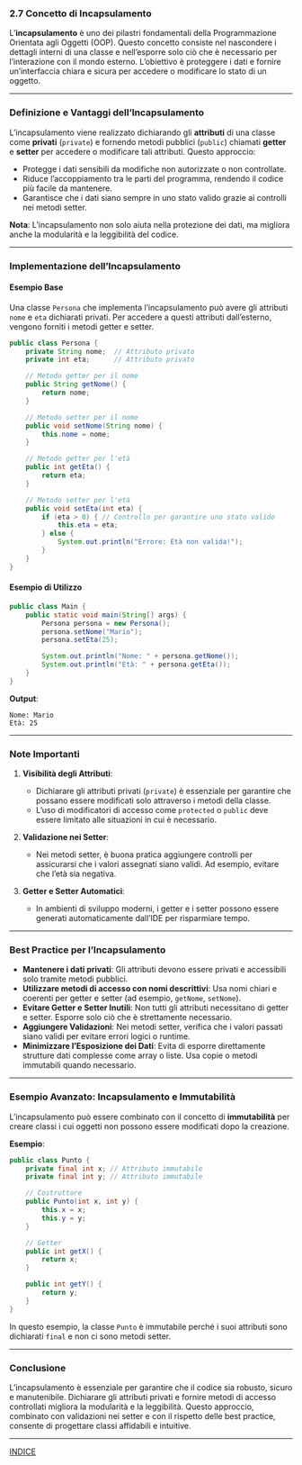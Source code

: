 ### **2.7 Concetto di Incapsulamento**

L’**incapsulamento** è uno dei pilastri fondamentali della Programmazione Orientata agli Oggetti (OOP). Questo concetto consiste nel nascondere i dettagli interni di una classe e nell’esporre solo ciò che è necessario per l’interazione con il mondo esterno. L’obiettivo è proteggere i dati e fornire un’interfaccia chiara e sicura per accedere o modificare lo stato di un oggetto.

---

### **Definizione e Vantaggi dell’Incapsulamento**

L’incapsulamento viene realizzato dichiarando gli **attributi** di una classe come **privati** (`private`) e fornendo metodi pubblici (`public`) chiamati **getter** e **setter** per accedere o modificare tali attributi. Questo approccio:

- Protegge i dati sensibili da modifiche non autorizzate o non controllate.
- Riduce l’accoppiamento tra le parti del programma, rendendo il codice più facile da mantenere.
- Garantisce che i dati siano sempre in uno stato valido grazie ai controlli nei metodi setter.

**Nota**: L’incapsulamento non solo aiuta nella protezione dei dati, ma migliora anche la modularità e la leggibilità del codice.

---

### **Implementazione dell’Incapsulamento**

#### **Esempio Base**
Una classe `Persona` che implementa l’incapsulamento può avere gli attributi `nome` e `eta` dichiarati privati. Per accedere a questi attributi dall’esterno, vengono forniti i metodi getter e setter.

```java
public class Persona {
    private String nome;  // Attributo privato
    private int eta;      // Attributo privato

    // Metodo getter per il nome
    public String getNome() {
        return nome;
    }

    // Metodo setter per il nome
    public void setNome(String nome) {
        this.nome = nome;
    }

    // Metodo getter per l'età
    public int getEta() {
        return eta;
    }

    // Metodo setter per l'età
    public void setEta(int eta) {
        if (eta > 0) { // Controllo per garantire uno stato valido
            this.eta = eta;
        } else {
            System.out.println("Errore: Età non valida!");
        }
    }
}
```

#### **Esempio di Utilizzo**
```java
public class Main {
    public static void main(String[] args) {
        Persona persona = new Persona();
        persona.setNome("Mario");
        persona.setEta(25);

        System.out.println("Nome: " + persona.getNome());
        System.out.println("Età: " + persona.getEta());
    }
}
```

**Output**:
```
Nome: Mario
Età: 25
```

---

### **Note Importanti**

1. **Visibilità degli Attributi**:
   - Dichiarare gli attributi privati (`private`) è essenziale per garantire che possano essere modificati solo attraverso i metodi della classe.
   - L’uso di modificatori di accesso come `protected` o `public` deve essere limitato alle situazioni in cui è necessario.

2. **Validazione nei Setter**:
   - Nei metodi setter, è buona pratica aggiungere controlli per assicurarsi che i valori assegnati siano validi. Ad esempio, evitare che l’età sia negativa.

3. **Getter e Setter Automatici**:
   - In ambienti di sviluppo moderni, i getter e i setter possono essere generati automaticamente dall’IDE per risparmiare tempo.

---

### **Best Practice per l’Incapsulamento**

- **Mantenere i dati privati**: Gli attributi devono essere privati e accessibili solo tramite metodi pubblici.
- **Utilizzare metodi di accesso con nomi descrittivi**: Usa nomi chiari e coerenti per getter e setter (ad esempio, `getNome`, `setNome`).
- **Evitare Getter e Setter Inutili**: Non tutti gli attributi necessitano di getter e setter. Esporre solo ciò che è strettamente necessario.
- **Aggiungere Validazioni**: Nei metodi setter, verifica che i valori passati siano validi per evitare errori logici o runtime.
- **Minimizzare l’Esposizione dei Dati**: Evita di esporre direttamente strutture dati complesse come array o liste. Usa copie o metodi immutabili quando necessario.

---

### **Esempio Avanzato: Incapsulamento e Immutabilità**

L’incapsulamento può essere combinato con il concetto di **immutabilità** per creare classi i cui oggetti non possono essere modificati dopo la creazione.

**Esempio**:
```java
public class Punto {
    private final int x; // Attributo immutabile
    private final int y; // Attributo immutabile

    // Costruttore
    public Punto(int x, int y) {
        this.x = x;
        this.y = y;
    }

    // Getter
    public int getX() {
        return x;
    }

    public int getY() {
        return y;
    }
}
```

In questo esempio, la classe `Punto` è immutabile perché i suoi attributi sono dichiarati `final` e non ci sono metodi setter.

---

### **Conclusione**

L’incapsulamento è essenziale per garantire che il codice sia robusto, sicuro e manutenibile. Dichiarare gli attributi privati e fornire metodi di accesso controllati migliora la modularità e la leggibilità. Questo approccio, combinato con validazioni nei setter e con il rispetto delle best practice, consente di progettare classi affidabili e intuitive.


---
[INDICE](README.md)